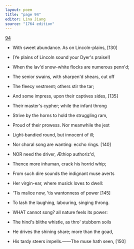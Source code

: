 ```yaml
---
layout: poem
title: "page 94"
editor: Lina Jiang
source: "1764 edition"
---
```



[94]()

- With sweet abundance. As on Lincoln-plains, [130]
- \(Ye plains of Lincoln sound your Dyer's praise!\)
- When the lav'd snow-white flocks are numerous penn'd;
- The senior swains, with sharpen'd shears, cut off
- The fleecy vestment; others stir the tar;
- And some impress, upon their captives sides, [135]
- Their master's cypher; while the infant throng
- Strive by the horns to hold the struggling ram,
- Proud of their prowess. Nor meanwhile the jest
- Light-bandied round, but innocent of ill;
- Nor choral song are wanting: eccho rings. [140]

- NOR need the driver, Ӕthiop authoriz'd,
- Thence more inhuman, crack his horrid whip;
- From such dire sounds the indignant muse averts
- Her virgin-ear, where musick loves to dwell:
- 'Tis malice now, 'tis wantonness of power [145]
- To lash the laughing, labouring, singing throng.

- WHAT cannot song? all nature feels its power:
- The hind's blithe whistle, as thro' stubborn soils
- He drives the shining share; more than the goad,
- His tardy steers impells.——The muse hath seen, [150]